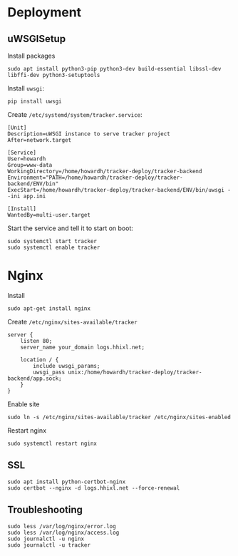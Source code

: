# Deployment

## uWSGISetup

Install packages
```
sudo apt install python3-pip python3-dev build-essential libssl-dev libffi-dev python3-setuptools
```

Install `uwsgi`:
```
pip install uwsgi
```

Create `/etc/systemd/system/tracker.service`:
```
[Unit]
Description=uWSGI instance to serve tracker project
After=network.target

[Service]
User=howardh
Group=www-data
WorkingDirectory=/home/howardh/tracker-deploy/tracker-backend
Environment="PATH=/home/howardh/tracker-deploy/tracker-backend/ENV/bin"
ExecStart=/home/howardh/tracker-deploy/tracker-backend/ENV/bin/uwsgi --ini app.ini

[Install]
WantedBy=multi-user.target
```

Start the service and tell it to start on boot:
```
sudo systemctl start tracker
sudo systemctl enable tracker
```

# Nginx

Install
```
sudo apt-get install nginx
```

Create `/etc/nginx/sites-available/tracker`
```
server {
    listen 80;
    server_name your_domain logs.hhixl.net;

    location / {
        include uwsgi_params;
        uwsgi_pass unix:/home/howardh/tracker-deploy/tracker-backend/app.sock;
    }
}
```

Enable site
```
sudo ln -s /etc/nginx/sites-available/tracker /etc/nginx/sites-enabled
```

Restart nginx
```
sudo systemctl restart nginx
```

## SSL

```
sudo apt install python-certbot-nginx
sudo certbot --nginx -d logs.hhixl.net --force-renewal
```

## Troubleshooting

```
sudo less /var/log/nginx/error.log
sudo less /var/log/nginx/access.log
sudo journalctl -u nginx
sudo journalctl -u tracker
```
